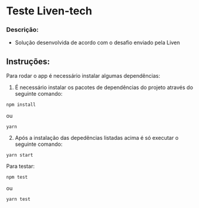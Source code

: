 # Teste Liven-tech


### Descrição:

* Solução desenvolvida de acordo com o desafio enviado pela Liven

 
## Instruções:

Para rodar o app é necessário instalar algumas dependências:

1. É necessário instalar os pacotes de dependências do projeto através do seguinte comando:

```
npm install
 ```
ou
```
yarn 

 ```

2. Após a instalação das depedências listadas acima é só executar o seguinte comando:

```
yarn start
 ```
 Para testar:
 
 ```
npm test
 ```
ou
 ```
yarn test
 ```
